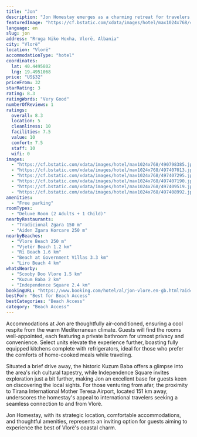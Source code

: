 ```yaml
---
title: "Jon"
description: "Jon Homestay emerges as a charming retreat for travelers seeking the perfect blend of comfort and convenience in Vlorë."
featuredImage: "https://cf.bstatic.com/xdata/images/hotel/max1024x768/490798385.jpg?k=406d47de212cf1901a496563e3105a96723dba2be17e10352fd734847ff911c0&o=&hp=1"
language: en
slug: jon
address: "Rruga Niko Hoxha, Vlorë, Albania"
city: "Vlorë"
location: "Vlorë"
accommodationType: "hotel"
coordinates:
  lat: 40.4495802
  lng: 19.4951068
price: "US$32"
priceFrom: 32
starRating: 3
rating: 8.3
ratingWords: "Very Good"
numberOfReviews: 1
ratings:
  overall: 8.3
  location: 5
  cleanliness: 10
  facilities: 7.5
  value: 10
  comfort: 7.5
  staff: 10
  wifi: 0
images:
  - "https://cf.bstatic.com/xdata/images/hotel/max1024x768/490798385.jpg?k=406d47de212cf1901a496563e3105a96723dba2be17e10352fd734847ff911c0&o=&hp=1"
  - "https://cf.bstatic.com/xdata/images/hotel/max1024x768/497407013.jpg?k=855ab52847cad73b2e27e3190eecf41c27a72a328135c29c79316ddedbc7f3cc&o=&hp=1"
  - "https://cf.bstatic.com/xdata/images/hotel/max1024x768/497407295.jpg?k=0eecae11326fb5970a378d975cf55f6536cb8a503a7c7d532ecfb4be413ba9a1&o=&hp=1"
  - "https://cf.bstatic.com/xdata/images/hotel/max1024x768/497407190.jpg?k=953b8c668d114799b3cd1379f3a8680423853e5327e95be7a64aba58cce238e1&o=&hp=1"
  - "https://cf.bstatic.com/xdata/images/hotel/max1024x768/497409519.jpg?k=be05ca79e71ead60cb8063893f74cf0a3dc2881436cff7cf5350d7f1b1af9df1&o=&hp=1"
  - "https://cf.bstatic.com/xdata/images/hotel/max1024x768/497408992.jpg?k=ce916e8e0fdea9733bc49865b07a7748360f210e82ef50043172d7ceaafb341e&o=&hp=1"
amenities:
  - "Free parking"
roomTypes:
  - "Deluxe Room (2 Adults + 1 Child)"
nearbyRestaurants:
  - "Tradicional Zgara 150 m"
  - "Aiden Zgara Korcare 250 m"
nearbyBeaches:
  - "Vlore Beach 250 m"
  - "Vjetër Beach 1.2 km"
  - "Ri Beach 1.6 km"
  - "Beach at Government Villas 3.3 km"
  - "Liro Beach 4 km"
whatsNearby:
  - "Scooby Doo Vlore 1.5 km"
  - "Kuzum Baba 2 km"
  - "Independence Square 2.4 km"
bookingURL: "https://www.booking.com/hotel/al/jon-vlore.en-gb.html?aid=8035640"
bestFor: "Best for Beach Access"
bestCategories: "Beach Access"
category: "Beach Access"
---
```


Accommodations at Jon are thoughtfully air-conditioned, ensuring a cool respite from the warm Mediterranean climate. Guests will find the rooms well-appointed, each featuring a private bathroom for utmost privacy and convenience. Select units elevate the experience further, boasting fully equipped kitchens complete with refrigerators, ideal for those who prefer the comforts of home-cooked meals while traveling.

Situated a brief drive away, the historic Kuzum Baba offers a glimpse into the area's rich cultural tapestry, while Independence Square invites exploration just a bit further, making Jon an excellent base for guests keen on discovering the local sights. For those venturing from afar, the proximity to Tirana International Mother Teresa Airport, located 151 km away, underscores the homestay's appeal to international travelers seeking a seamless connection to and from Vlorë.

Jon Homestay, with its strategic location, comfortable accommodations, and thoughtful amenities, represents an inviting option for guests aiming to experience the best of Vlorë's coastal charm.